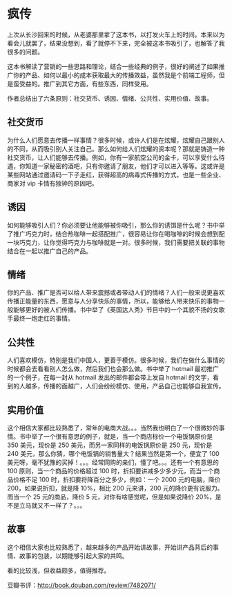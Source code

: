 # 疯传

上次从长沙回来的时候，从老婆那里拿了这本书，以打发火车上的时间。本来以为看会儿就罢了，结果没想到，看了就停不下来，完全被这本书吸引了，也解答了我很多的问题。

这本书解读了营销的一些思路和理论，结合一些经典的例子，很好的阐述了如果推广你的产品、如何以最小的成本获取最大的传播效益，虽然我是个前端工程师，但是蛮受益的。推广到其它方面，有些东西，同样受用。

作者总结出了六条原则：社交货币、诱因、情绪、公共性、实用价值、故事。

## 社交货币

为什么人们愿意去传播一样事情？很多时候，或许人们是在炫耀，炫耀自己跟别人的不同，从而吸引别人关注自己。那么如何给人们炫耀的资本呢？那就是铸造一种社交货币，让人们能够去传播。例如，你有一家航空公司的金卡，可以享受什么待遇，你知道一家秘密的酒吧，只有你邀请了朋友，他们才可以进入等等。这或许是某些网站通过邀请码一下子走红，获得超高的病毒式传播的方式，也是一些企业、商家对 vip 卡情有独钟的原因吧。

## 诱因

如何能够吸引人们？你必须要让他能够被你吸引，那么你的诱饵是什么呢？书中举了推广巧克力时，结合热咖啡一起搭配推广，很容易让你在喝咖啡的时候会想到配一块巧克力，让你觉得巧克力与咖啡就是一对。很多时候，我们需要把关联的事物结合在一起以推广自己的产品。

## 情绪

你的产品、推广是否可以给人带来震撼或者带动人们的情绪？人们一般来说更喜欢传播正能量的东西，愿意与人分享快乐的事情，所以，能够给人带来快乐的事物一般能够更好的被人们传播。书中举了《英国达人秀》节目中的一个其貌不扬的女歌手最终一炮走红的事情。

## 公共性

人们喜欢模仿，特别是我们中国人，更善于模仿。很多时候，我们在做什么事情的时候都会去看看别人怎么做，然后我们也会那么做。书中举了 hotmail 最初推广的一个例子，在每一封从 hotmail 发出的邮件都会带上发自 hotmail 的文字，看到的人越多，传播的面越广，人们会纷纷模仿、使用，产品自己也能够自我宣传。

## 实用价值

这个相信大家都比较熟悉了，常年的电商大战。。。当然我也明白了一个很微妙的事情。书中举了一个很有意思的例子，就是，当一个商店标价一个电饭锅原价是 350 美元，现价是 250 美元，而另一家同样的电饭锅原价是 250 元，现价是 240 美元，那么你猜，哪个电饭锅的销售量大？结果当然是第一个，便宜了 100 美元呀，毫不犹豫的买掉！。。。经常网购的亲们，懂了吧。。。还有一个有意思的 100 原则，当一个商品的价格超过 100 时，折扣要讲减多少多少元，而当一个商品价格不足 100 时，折扣要将降百分之多少，例如：一个 2000 元的电脑，降价 200，如果说折扣，就是降 10%，相比 200 元来讲，200 元的降价更有说服力。而当一个 25 元的商品，降价 5 元，对你有啥感觉呢，但是如果说降价 20%，是不是立马就又不一样了？。。。

## 故事

这个相信大家也比较熟悉了，越来越多的产品开始讲故事，开始讲产品背后的事情、故事的包装，以期能够引起大家的共鸣。

看的比较浅，但收益颇多，值得推荐。

豆瓣书评：<http://book.douban.com/review/7482071/>
